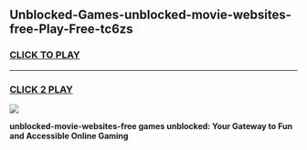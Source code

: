 
## Unblocked-Games-unblocked-movie-websites-free-Play-Free-tc6zs
<h3>
<a href="https://premium76.site?title=unblocked-movie-websites-free&ref=18A1">CLICK TO PLAY</a></h3>
<hr>

<h3>
<a href="https://premium76.site?title=unblocked-movie-websites-free&ref=18A1">CLICK 2 PLAY</a>
  
</h3>

<a href="https://premium76.site?title=unblocked-movie-websites-free&ref=18A1"><img src="https://clearcache.store/games.png"></a>


**unblocked-movie-websites-free games unblocked: Your Gateway to Fun and Accessible Online Gaming**
